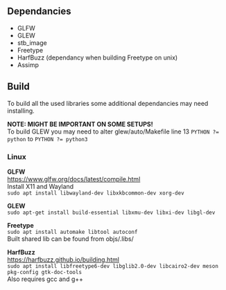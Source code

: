 
## Dependancies
* GLFW
* GLEW
* stb_image
* Freetype
* HarfBuzz (dependancy when building Freetype on unix)
* Assimp

## Build
To build all the used libraries some additional dependancies may need installing.

**NOTE: MIGHT BE IMPORTANT ON SOME SETUPS!**<br/>
To build GLEW you may need to alter glew/auto/Makefile line 13
`PYTHON ?= python` to `PYTHON ?= python3`

### Linux
**GLFW**<br/>
https://www.glfw.org/docs/latest/compile.html<br/>
Install X11 and Wayland<br/>
`sudo apt install libwayland-dev libxkbcommon-dev xorg-dev`

**GLEW**<br/>
`sudo apt-get install build-essential libxmu-dev libxi-dev libgl-dev`

**Freetype**<br/>
`sudo apt install automake libtool autoconf`<br/>
Built shared lib can be found from objs/.libs/

**HarfBuzz**<br/>
https://harfbuzz.github.io/building.html<br/>
`sudo apt install libfreetype6-dev libglib2.0-dev libcairo2-dev meson pkg-config gtk-doc-tools`<br/>
Also requires gcc and g++
